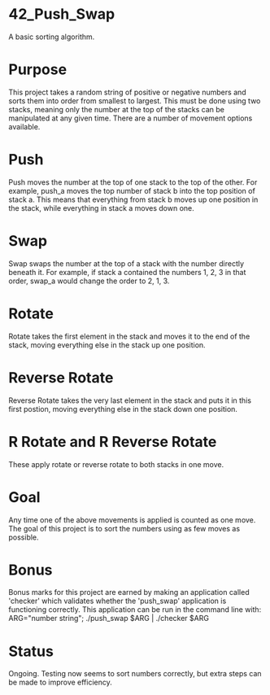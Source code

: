 # 42_Push_Swap
A basic sorting algorithm.
# Purpose
This project takes a random string of positive or negative numbers and sorts them into order from smallest to largest. 
This must be done using two stacks, meaning only the number at the top of the stacks can be manipulated at any given time. There are a number of movement options available.
# Push
Push moves the number at the top of one stack to the top of the other. For example, push_a moves the top number of stack b into the top position of stack a. 
This means that everything from stack b moves up one position in the stack, while everything in stack a moves down one.
# Swap
Swap swaps the number at the top of a stack with the number directly beneath it. For example, if stack a contained the numbers 1, 2, 3 in that order, swap_a would 
change the order to 2, 1, 3.
# Rotate
Rotate takes the first element in the stack and moves it to the end of the stack, moving everything else in the stack up one position.
# Reverse Rotate
Reverse Rotate takes the very last element in the stack and puts it in this first postion, moving everything else in the stack down one position.
# R Rotate and R Reverse Rotate
These apply rotate or reverse rotate to both stacks in one move.
# Goal
Any time one of the above movements is applied is counted as one move. The goal of this project is to sort the numbers using as few moves as possible.
# Bonus
Bonus marks for this project are earned by making an application called 'checker' which validates whether the 'push_swap' application is functioning correctly. 
This application can be run in the command line with: <br /> ARG="number string"; ./push_swap $ARG | ./checker $ARG
# Status
Ongoing. Testing now seems to sort numbers correctly, but extra steps can be made to improve efficiency.
